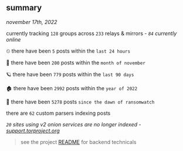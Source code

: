 
## summary
_november 17th, 2022_

currently tracking `128` groups across `233` relays & mirrors - _`84` currently online_

⏲ there have been `5` posts within the `last 24 hours`

🦈 there have been `200` posts within the `month of november`

🪐 there have been `779` posts within the `last 90 days`

🏚 there have been `2992` posts within the `year of 2022`

🦕 there have been `5278` posts `since the dawn of ransomwatch`

there are `62` custom parsers indexing posts

_`20` sites using v2 onion services are no longer indexed - [support.torproject.org](https://support.torproject.org/onionservices/v2-deprecation/)_

> see the project [README](https://github.com/joshhighet/ransomwatch#ransomwatch--) for backend technicals
